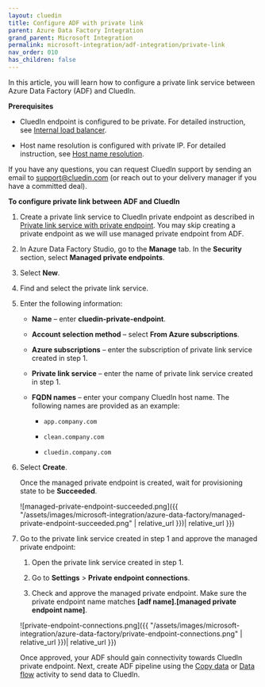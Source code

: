 ```yaml
---
layout: cluedin
title: Configure ADF with private link
parent: Azure Data Factory Integration
grand_parent: Microsoft Integration
permalink: microsoft-integration/adf-integration/private-link
nav_order: 010
has_children: false
---
```


In this article, you will learn how to configure a private link service between Azure Data Factory (ADF) and CluedIn.

**Prerequisites**

- CluedIn endpoint is configured to be private. For detailed instruction, see [Internal load balancer](/deployment/infra-how-tos/advanced-network#internal-load-balancer).

- Host name resolution is configured with private IP. For detailed instruction, see [Host name resolution](/deployment/infra-how-tos/advanced-network#host-name-resolution).

If you have any questions, you can request CluedIn support by sending an email to <a href="mailto:support@cluedin.com">support@cluedin.com</a> (or reach out to your delivery manager if you have a committed deal).

**To configure private link between ADF and CluedIn**

1. Create a private link service to CluedIn private endpoint as described in [Private link service with private endpoint](/deployment/infra-how-tos/advanced-network#private-link-service-with-private-endpoint). You may skip creating a private endpoint as we will use managed private endpoint from ADF.

1. In Azure Data Factory Studio, go to the **Manage** tab. In the **Security** section, select **Managed private endpoints**.

1. Select **New**.

1. Find and select the private link service.

1. Enter the following information:

    - **Name** – enter **cluedin-private-endpoint**.

    - **Account selection method** – select **From Azure subscriptions**.

    - **Azure subscriptions** – enter the subscription of private link service created in step 1.

    - **Private link service** – enter the name of private link service created in step 1.

    - **FQDN names** – enter your company CluedIn host name. The following names are provided as an example:
            
        - `app.company.com`

        - `clean.company.com`

        - `cluedin.company.com`

1. Select **Create**.

    Once the managed private endpoint is created, wait for provisioning state to be **Succeeded**.

    ![managed-private-endpoint-succeeded.png]({{ "/assets/images/microsoft-integration/azure-data-factory/managed-private-endpoint-succeeded.png" | relative_url }})| relative_url }})

1. Go to the private link service created in step 1 and approve the managed private endpoint:

    1. Open the private link service created in step 1.

    1. Go to **Settings** > **Private endpoint connections**.

    1. Check and approve the managed private endpoint. Make sure the private endpoint name matches **[adf name].[managed private endpoint name]**.

    ![private-endpoint-connections.png]({{ "/assets/images/microsoft-integration/azure-data-factory/private-endpoint-connections.png" | relative_url }})| relative_url }})

    Once approved, your ADF should gain connectivity towards CluedIn private endpoint. Next, create ADF pipeline using the [Copy data](/microsoft-integration/adf-integration/copy-data) or [Data flow](/microsoft-integration/adf-integration/data-flow-activity) activity to send data to CluedIn.